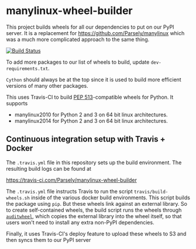 manylinux-wheel-builder
=====================
This project builds wheels for all our dependencies to put on our PyPI server. It is a replacement for https://github.com/Parsely/manylinux which was a much more complicated approach to the same thing.

[![Build Status](https://travis-ci.com/Parsely/manylinux-wheel-builder.svg?branch=master)](https://travis-ci.com/Parsely/manylinux-wheel-builder)

To add more packages to our list of wheels to build, update `dev-requirements.txt`.

`Cython` should always be at the top since it is used to build more efficient versions of many other packages.

This uses Travis-CI to build
[PEP 513](https://www.python.org/dev/peps/pep-0513/)-compatible
wheels for Python. It supports

- manylinux2010 for Python 2 and 3 on 64 bit linux architectures.
- manylinux2014 for Python 2 and 3 on 64 bit linux architectures.

Continuous integration setup with Travis + Docker
-------------------------------------------------

The `.travis.yml` file in this repository sets up the build environment. The
resulting build logs can be found at

  https://travis-ci.com/Parsely/manylinux-wheel-builder

The `.travis.yml` file instructs Travis to run the script
`travis/build-wheels.sh` inside of the various docker build environments. This
script builds the package using `pip`. But these wheels link against an
external library. So to create self-contained wheels, the build script runs the
wheels through [`auditwheel`](https://pypi.python.org/pypi/auditwheel), which
copies the external library into the wheel itself, so that users won't need to
install any extra non-PyPI dependencies.

Finally, it uses Travis-CI's deploy feature to upload these wheels to S3 and then syncs them to our PyPI server
